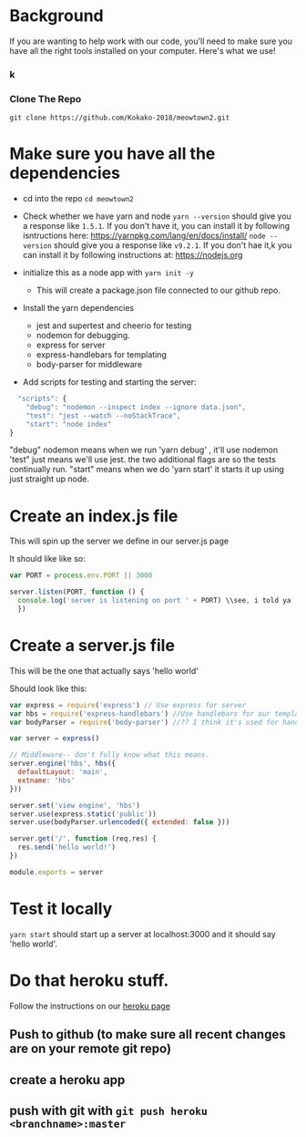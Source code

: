 <!-- TITLE: How to Collaborate From A Personal Machine -->
<!-- SUBTITLE: A quick summary of Collaborate From A Personal Machine -->

# Background
If you are wanting to help work with our code, you'll need to make sure you have all the right tools installed on your computer.  Here's what we use!

### k

### Clone The Repo
`git clone https://github.com/Kokako-2018/meowtown2.git`

# Make sure you have all the dependencies

* cd into the repo `cd meowtown2`
* Check whether we have yarn and node
`yarn --version` should give you a response like `1.5.1`.  If you don't have it, you can install it by following isntructions here: https://yarnpkg.com/lang/en/docs/install/
`node --version` should give you a response like `v9.2.1`.  If you don't hae it,k you can install it by following instructions at: https://nodejs.org
* initialize this as a node app with `yarn init -y`
	* This will create a package.json file connected to our github repo.
* Install the yarn dependencies
	* jest and supertest and cheerio for testing
	* nodemon for debugging.
	* express for server
	* express-handlebars for templating
	* body-parser for middleware

* Add scripts for testing and starting the server:
```js
  "scripts": {
    "debug": "nodemon --inspect index --ignore data.json",
    "test": "jest --watch --noStackTrace",
    "start": "node index"
}
```

"debug" nodemon means when we run 'yarn debug' , it'll use nodemon
'test" just means we'll use jest.  the two additional flags are so the tests continually run.
"start" means when we do 'yarn start' it starts it up using just straight up node.

# Create an index.js file
This will spin up the server we define in our server.js page

It should like like so:
```js
var PORT = process.env.PORT || 3000

server.listen(PORT, function () {
  console.log('server is listening on port ' + PORT) \\see, i told ya
  })

```

# Create a server.js file
This will be the one that actually says 'hello world'

Should look like this:
```js
var express = require('express') // Use express for server
var hbs = require('express-handlebars') //Use handlebars for our templating
var bodyParser = require('body-parser') //?? I think it's used for handlebar

var server = express()

// Middleware-- don't fully know what this means.
server.engine('hbs', hbs({
  defaultLayout: 'main',
  extname: 'hbs'
}))

server.set('view engine', 'hbs')
server.use(express.static('public'))
server.use(bodyParser.urlencoded({ extended: false }))

server.get('/', function (req,res) {
  res.send('hello world!')
})

module.exports = server
```

# Test it locally
`yarn start` should start up a server at localhost:3000 and it should say 'hello world'.


# Do that heroku stuff.
Follow the instructions on our [heroku page](http://kokako.solarpunk.cool:3000/heroku-overview) 
## Push to github (to make sure all recent changes are on your remote git repo)
## create a heroku app
## push with git with `git push heroku <branchname>:master`